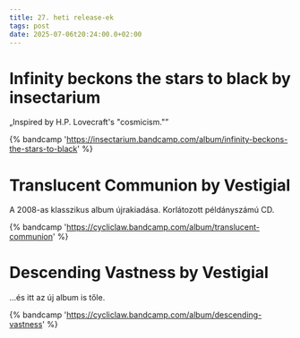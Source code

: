 ```yaml
---
title: 27. heti release-ek
tags: post
date: 2025-07-06t20:24:00.0+02:00
---
```


# Infinity beckons the stars to black by insectarium

„Inspired by H.P. Lovecraft's "cosmicism."”

{% bandcamp 'https://insectarium.bandcamp.com/album/infinity-beckons-the-stars-to-black' %}

# Translucent Communion by Vestigial

A 2008-as klasszikus album újrakiadása. Korlátozott példányszámú CD.

{% bandcamp 'https://cycliclaw.bandcamp.com/album/translucent-communion' %}

# Descending Vastness by Vestigial

…és itt az új album is tőle.

{% bandcamp 'https://cycliclaw.bandcamp.com/album/descending-vastness' %}